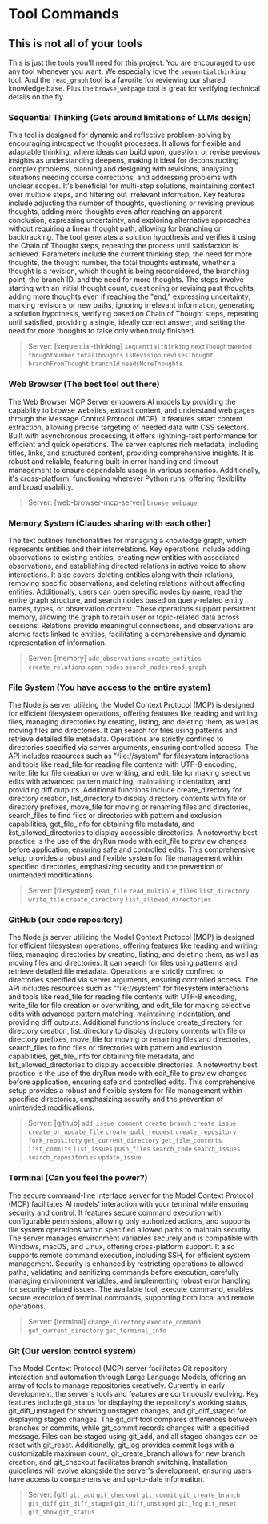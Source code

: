 # Tool Commands

## This is not all of your tools
This is just the tools you'll need for this project. You are encouraged to use any tool whenever you want. We especially love the `sequentialthinking` tool. And the `read_graph` tool is a favorite for reviewing our shared knowledge base. Plus the `browse_webpage` tool is great for verifying technical details on the fly. 

### Sequential Thinking (Gets around limitations of LLMs design)
This tool is designed for dynamic and reflective problem-solving by encouraging introspective thought processes. It allows for flexible and adaptable thinking, where ideas can build upon, question, or revise previous insights as understanding deepens, making it ideal for deconstructing complex problems, planning and designing with revisions, analyzing situations needing course corrections, and addressing problems with unclear scopes. It's beneficial for multi-step solutions, maintaining context over multiple steps, and filtering out irrelevant information. Key features include adjusting the number of thoughts, questioning or revising previous thoughts, adding more thoughts even after reaching an apparent conclusion, expressing uncertainty, and exploring alternative approaches without requiring a linear thought path, allowing for branching or backtracking. The tool generates a solution hypothesis and verifies it using the Chain of Thought steps, repeating the process until satisfaction is achieved. Parameters include the current thinking step, the need for more thoughts, the thought number, the total thoughts estimate, whether a thought is a revision, which thought is being reconsidered, the branching point, the branch ID, and the need for more thoughts. The steps involve starting with an initial thought count, questioning or revising past thoughts, adding more thoughts even if reaching the "end," expressing uncertainty, marking revisions or new paths, ignoring irrelevant information, generating a solution hypothesis, verifying based on Chain of Thought steps, repeating until satisfied, providing a single, ideally correct answer, and setting the need for more thoughts to false only when truly finished.

> Server: [sequential-thinking]
`sequentialthinking`
`nextThoughtNeeded`
`thoughtNumber`
`totalThoughts`
`isRevision`
`revisesThought`
`branchFromThought`
`branchId`
`needsMoreThoughts`

### Web Browser (The best tool out there)
The Web Browser MCP Server empowers AI models by providing the capability to browse websites, extract content, and understand web pages through the Message Control Protocol (MCP). It features smart content extraction, allowing precise targeting of needed data with CSS selectors. Built with asynchronous processing, it offers lightning-fast performance for efficient and quick operations. The server captures rich metadata, including titles, links, and structured content, providing comprehensive insights. It is robust and reliable, featuring built-in error handling and timeout management to ensure dependable usage in various scenarios. Additionally, it's cross-platform, functioning wherever Python runs, offering flexibility and broad usability.

> Server: [web-browser-mcp-server]
`browse_webpage`

### Memory System (Claudes sharing with each other)
The text outlines functionalities for managing a knowledge graph, which represents entities and their interrelations. Key operations include adding observations to existing entities, creating new entities with associated observations, and establishing directed relations in active voice to show interactions. It also covers deleting entities along with their relations, removing specific observations, and deleting relations without affecting entities. Additionally, users can open specific nodes by name, read the entire graph structure, and search nodes based on query-related entity names, types, or observation content. These operations support persistent memory, allowing the graph to retain user or topic-related data across sessions. Relations provide meaningful connections, and observations are atomic facts linked to entities, facilitating a comprehensive and dynamic representation of information.

> Server: [memory]
`add_observations`
`create_entities`
`create_relations`
`open_nodes`
`search_nodes`
`read_graph`

### File System (You have access to the entire system)
The Node.js server utilizing the Model Context Protocol (MCP) is designed for efficient filesystem operations, offering features like reading and writing files, managing directories by creating, listing, and deleting them, as well as moving files and directories. It can search for files using patterns and retrieve detailed file metadata. Operations are strictly confined to directories specified via server arguments, ensuring controlled access. The API includes resources such as "file://system" for filesystem interactions and tools like read_file for reading file contents with UTF-8 encoding, write_file for file creation or overwriting, and edit_file for making selective edits with advanced pattern matching, maintaining indentation, and providing diff outputs. Additional functions include create_directory for directory creation, list_directory to display directory contents with file or directory prefixes, move_file for moving or renaming files and directories, search_files to find files or directories with pattern and exclusion capabilities, get_file_info for obtaining file metadata, and list_allowed_directories to display accessible directories. A noteworthy best practice is the use of the dryRun mode with edit_file to preview changes before application, ensuring safe and controlled edits. This comprehensive setup provides a robust and flexible system for file management within specified directories, emphasizing security and the prevention of unintended modifications.

> Server: [filesystem]
`read_file`
`read_multiple_files`
`list_directory`
`write_file`
`create_directory`
`list_allowed_directories`

### GitHub (our code repository)
The Node.js server utilizing the Model Context Protocol (MCP) is designed for efficient filesystem operations, offering features like reading and writing files, managing directories by creating, listing, and deleting them, as well as moving files and directories. It can search for files using patterns and retrieve detailed file metadata. Operations are strictly confined to directories specified via server arguments, ensuring controlled access. The API includes resources such as "file://system" for filesystem interactions and tools like read_file for reading file contents with UTF-8 encoding, write_file for file creation or overwriting, and edit_file for making selective edits with advanced pattern matching, maintaining indentation, and providing diff outputs. Additional functions include create_directory for directory creation, list_directory to display directory contents with file or directory prefixes, move_file for moving or renaming files and directories, search_files to find files or directories with pattern and exclusion capabilities, get_file_info for obtaining file metadata, and list_allowed_directories to display accessible directories. A noteworthy best practice is the use of the dryRun mode with edit_file to preview changes before application, ensuring safe and controlled edits. This comprehensive setup provides a robust and flexible system for file management within specified directories, emphasizing security and the prevention of unintended modifications.

> Server: [github]
`add_issue_comment`
`create_branch`
`create_issue`
`create_or_update_file`
`create_pull_request`
`create_repository`
`fork_repository`
`get_current_directory`
`get_file_contents`
`list_commits`
`list_issues`
`push_files`
`search_code`
`search_issues`
`search_repositories`
`update_issue`

### Terminal (Can you feel the power?)
The secure command-line interface server for the Model Context Protocol (MCP) facilitates AI models' interaction with your terminal while ensuring security and control. It features secure command execution with configurable permissions, allowing only authorized actions, and supports file system operations within specified allowed paths to maintain security. The server manages environment variables securely and is compatible with Windows, macOS, and Linux, offering cross-platform support. It also supports remote command execution, including SSH, for efficient system management. Security is enhanced by restricting operations to allowed paths, validating and sanitizing commands before execution, carefully managing environment variables, and implementing robust error handling for security-related issues. The available tool, execute_command, enables secure execution of terminal commands, supporting both local and remote operations.

> Server: [terminal]
`change_directory`
`execute_command`
`get_current_directory`
`get_terminal_info`

### Git (Our version control system)
The Model Context Protocol (MCP) server facilitates Git repository interaction and automation through Large Language Models, offering an array of tools to manage repositories creatively. Currently in early development, the server's tools and features are continuously evolving. Key features include git_status for displaying the repository's working status, git_diff_unstaged for showing unstaged changes, and git_diff_staged for displaying staged changes. The git_diff tool compares differences between branches or commits, while git_commit records changes with a specified message. Files can be staged using git_add, and all staged changes can be reset with git_reset. Additionally, git_log provides commit logs with a customizable maximum count, git_create_branch allows for new branch creation, and git_checkout facilitates branch switching. Installation guidelines will evolve alongside the server's development, ensuring users have access to comprehensive and up-to-date information.

> Server: [git]
`git_add`
`git_checkout`
`git_commit`
`git_create_branch`
`git_diff`
`git_diff_staged`
`git_diff_unstaged`
`git_log`
`git_reset`
`git_show`
`git_status`
